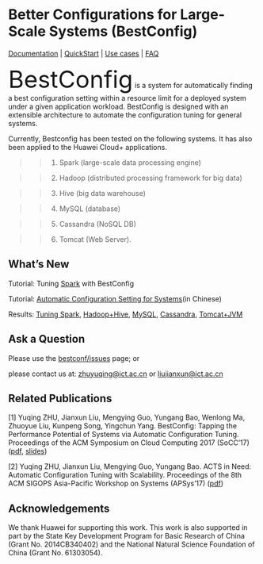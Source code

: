

Better Configurations for Large-Scale Systems (BestConfig)
====================================

[Documentation](http://bestconfig.readthedocs.io) | [QuickStart](http://bestconfig.readthedocs.io/en/latest/source/how%20to%20apply/index_howtoapply.html) | [Use cases](http://bestconfig.readthedocs.io/en/latest/source/examples/index_usecase.html) | [FAQ](http://bestconfig.readthedocs.io/en/latest/source/faq/index_faq.html) 

<font size=22>BestConfig</font> is a system for automatically finding a best configuration setting within a resource limit for a deployed system under a given application workload. BestConfig is designed with an extensible architecture to automate the configuration tuning for general systems.

Currently, Bestconfig has been tested on the following systems. It has also been applied to the Huawei Cloud+ applications.
>>1. Spark (large-scale data processing engine)
    
>>2. Hadoop (distributed processing framework for big data)</font>
    
>>3. Hive (big data warehouse)
    
>>4. MySQL (database)
    
>>5. Cassandra (NoSQL DB)
    
>>6. Tomcat (Web Server).

What’s New
-----------

Tutorial: Tuning [Spark](http://bestconfig.readthedocs.io/en/latest/source/how%20to%20apply/index_howtoapply.html) with BestConfig

Tutorial: [Automatic Configuration Setting for Systems](https://docs.google.com/viewer?a=v&pid=sites&srcid=ZGVmYXVsdGRvbWFpbnx6aHV5dXFpbmd8Z3g6NmI1ZTYxMDc2N2FiOWMwNQ)(in Chinese)

Results: [Tuning Spark](http://bestconfig.readthedocs.io/en/latest/source/examples/spark.html), [Hadoop+Hive](http://bestconfig.readthedocs.io/en/latest/source/examples/hadoop.html), [MySQL](http://bestconfig.readthedocs.io/en/latest/source/examples/mysql.html), [Cassandra](http://bestconfig.readthedocs.io/en/latest/source/examples/cassandra.html), [Tomcat+JVM](http://bestconfig.readthedocs.io/en/latest/source/examples/tomcat.html)


Ask a Question
--------------------

  Please use the [bestconf/issues](https://github.com/zhuyuqing/bestconf/issues) page; or
  
  please contact us at: zhuyuqing@ict.ac.cn or liujianxun@ict.ac.cn

Related Publications
--------------------
[1] Yuqing ZHU, Jianxun Liu, Mengying Guo, Yungang Bao, Wenlong Ma, Zhuoyue Liu, Kunpeng Song, Yingchun Yang. BestConfig: Tapping the Performance Potential of Systems via Automatic Configuration Tuning. Proceedings of the ACM Symposium on Cloud Computing 2017 (SoCC’17) ([pdf](https://arxiv.org/abs/1710.03439), [slides](https://docs.google.com/viewer?a=v&pid=sites&srcid=ZGVmYXVsdGRvbWFpbnx6aHV5dXFpbmd8Z3g6N2MwMjQxOWJjMzE5ZmMzMw))

[2] Yuqing ZHU, Jianxun Liu, Mengying Guo, Yungang Bao. ACTS in Need: Automatic Configuration Tuning with Scalability. Proceedings of the 8th ACM SIGOPS Asia-Pacific Workshop on Systems (APSys’17) ([pdf](https://arxiv.org/abs/1708.01349))

Acknowledgements
--------------------

We thank Huawei for supporting this work. This work is also supported in part by the State Key Development Program for Basic Research of China (Grant No. 2014CB340402) and the National Natural Science Foundation of China (Grant No. 61303054).

